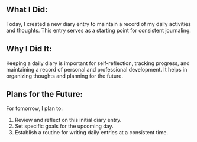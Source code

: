 ## What I Did:
Today, I created a new diary entry to maintain a record of my daily activities and thoughts. This entry serves as a starting point for consistent journaling.

## Why I Did It:
Keeping a daily diary is important for self-reflection, tracking progress, and maintaining a record of personal and professional development. It helps in organizing thoughts and planning for the future.

## Plans for the Future:
For tomorrow, I plan to:
1. Review and reflect on this initial diary entry.
2. Set specific goals for the upcoming day.
3. Establish a routine for writing daily entries at a consistent time.